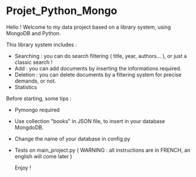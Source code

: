# Projet_Python_Mongo

Hello ! Welcome to my data project based on a library system, using MongoDB and Python.

This library system includes : 
- Searching : you can do search filtering ( title, year, authors... ), or just a classic search !
- Add : you can add documents by inserting the informations required.
- Deletion : you can delete documents by a filtering system for precise demands, or not.
- Statistics


Before starting, some tips :
- Pymongo required
- Use collection "books" in JSON file, to insert in your database MongdoDB.
- Change the name of your database in config.py
- Tests on main_project.py ( WARNING : all instructions are in FRENCH, an english will come later )

  Enjoy !
